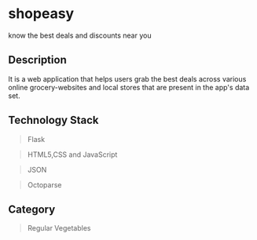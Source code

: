 # shopeasy
know the best deals and discounts near you

## Description
It is a web application that helps users grab the best deals across
various online grocery-websites and local stores that are present in
the app's data set.

## Technology Stack
> Flask

> HTML5,CSS and JavaScript

> JSON

> Octoparse

## Category
> Regular Vegetables
